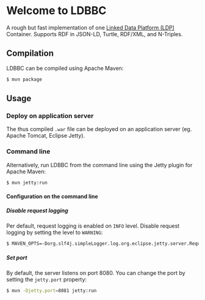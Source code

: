 # Welcome to LDBBC
A rough but fast implementation of one [Linked Data Platform (LDP)](https://www.w3.org/TR/ldp/) Container.
Supports RDF in JSON-LD, Turtle, RDF/XML, and N-Triples.

## Compilation
LDBBC can be compiled using Apache Maven:
```sh
$ mvn package
```

## Usage

### Deploy on application server
The thus compiled `.war` file can be deployed on an application server (eg. Apache Tomcat, Eclipse Jetty).

### Command line
Alternatively, run LDBBC from the command line using the Jetty plugin for Apache Maven:
```sh
$ mvn jetty:run
```
#### Configuration on the command line
##### Disable request logging
Per default, request logging is enabled on `INFO` level.
Disable request logging by setting the level to `WARNING`:

```sh
$ MAVEN_OPTS=-Dorg.slf4j.simpleLogger.log.org.eclipse.jetty.server.RequestLog=warn mvn jetty:run
```

##### Set port
By default, the server listens on port 8080.
You can change the port by setting the `jetty.port` property:
```sh
$ mvn -Djetty.port=8081 jetty:run
```

